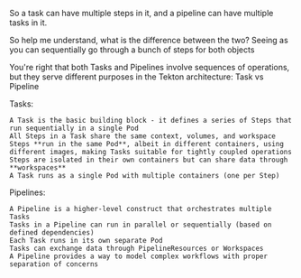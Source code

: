 
So a task can have multiple steps in it, and a pipeline can have multiple tasks in it. 

So help me understand, what is the difference between the two? Seeing as you can sequentially go through a bunch of steps for both objects

You're right that both Tasks and Pipelines involve sequences of operations, but they serve different purposes in the Tekton architecture:
Task vs Pipeline

Tasks:

    A Task is the basic building block - it defines a series of Steps that run sequentially in a single Pod
    All Steps in a Task share the same context, volumes, and workspace
    Steps **run in the same Pod**, albeit in different containers, using different images, making Tasks suitable for tightly coupled operations
    Steps are isolated in their own containers but can share data through **workspaces**
    A Task runs as a single Pod with multiple containers (one per Step)

Pipelines:

    A Pipeline is a higher-level construct that orchestrates multiple Tasks
    Tasks in a Pipeline can run in parallel or sequentially (based on defined dependencies)
    Each Task runs in its own separate Pod
    Tasks can exchange data through PipelineResources or Workspaces
    A Pipeline provides a way to model complex workflows with proper separation of concerns